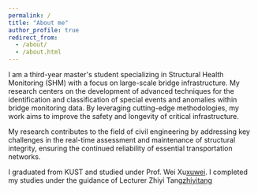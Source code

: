```yaml
---
permalink: /
title: "About me"
author_profile: true
redirect_from: 
  - /about/
  - /about.html
---
```

I am a third-year master's student specializing in Structural Health Monitoring (SHM) with a focus on large-scale bridge infrastructure. My research centers on the development of advanced techniques for the identification and classification of special events and anomalies within bridge monitoring data. By leveraging cutting-edge methodologies, my work aims to improve the safety and longevity of critical infrastructure. 


My research contributes to the field of civil engineering by addressing key challenges in the real-time assessment and maintenance of structural integrity, ensuring the continued reliability of essential transportation networks.


I graduated from KUST and studied under Prof. Wei Xu[xuwei](https://orcid.org/0009-0006-5958-9288). I completed my studies under the guidance of Lecturer Zhiyi Tang[zhiyitang](https://scholar.google.com/citations?user=cgAplYkAAAAJ&hl=zh-CN&oi=sra)

